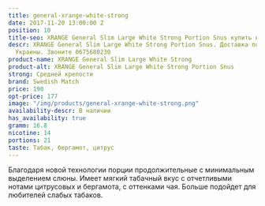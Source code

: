```yaml
---
title: general-xrange-white-strong
date: 2017-11-20 13:00:00 Z
position: 10
title-seo: XRANGE General Slim Large White Strong Portion Snus купить в Украине
descr: XRANGE General Slim Large White Strong Portion Snus. Доставка по всей территории
  Украины. Звоните 0675680230
product-name: XRANGE General Slim Large White Strong
product-alt: XRANGE General Slim Large White Strong Portion Snus
strong: Средней крепости
brand: Swedish Match
price: 190
opt-price: 177
image: "/img/products/general-xrange-white-strong.png"
availability-descr: В наличии
has_availability: true
gramm: 16.8
nicotine: 14
portions: 21
taste: Табак, бергамот, цитрус
---
```


Благодаря новой технологии порции продолжительные с минимальным выделением слюны. Имеет мягкий табачный вкус с отчетливыми нотами цитрусовых и бергамота, с оттенками чая.
Больше подойдет для любителей слабых табаков.